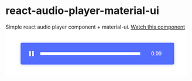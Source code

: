 # react-audio-player-material-ui
Simple react audio player component + material-ui. [Watch this component](https://codesandbox.io/s/react-audio-player-material-ui-feccf)<br/>
![Image of react audio player component](https://raw.githubusercontent.com/GemsGame/react-audio-player-material-ui/master/react-audio-player.png)
